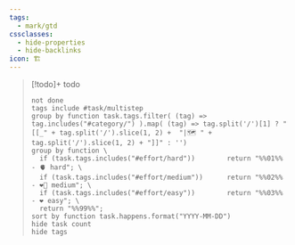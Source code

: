 ```yaml
---
tags:
  - mark/gtd
cssclasses:
  - hide-properties
  - hide-backlinks
icon: 🏗
---
```


> [!todo]+ todo
> ```tasks
> not done
> tags include #task/multistep
> group by function task.tags.filter( (tag) => tag.includes("#category/") ).map( (tag) => tag.split('/')[1] ? "[[_" + tag.split('/').slice(1, 2) +  "|🗺️ " + tag.split('/').slice(1, 2) + "]]" : '')
> group by function \
>   if (task.tags.includes("#effort/hard"))        return "%%01%% - 🫀 hard"; \
>   if (task.tags.includes("#effort/medium"))      return "%%02%% - ❤️‍🔥 medium"; \
>   if (task.tags.includes("#effort/easy"))        return "%%03%% - ❤ easy"; \
>   return "%%99%%";
> sort by function task.happens.format("YYYY-MM-DD")
> hide task count
> hide tags
> ```
